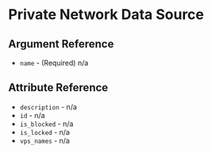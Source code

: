 # Private Network Data Source



## Argument Reference

* `name` - (Required) n/a

## Attribute Reference

* `description` - n/a
* `id` - n/a
* `is_blocked` - n/a
* `is_locked` - n/a
* `vps_names` - n/a